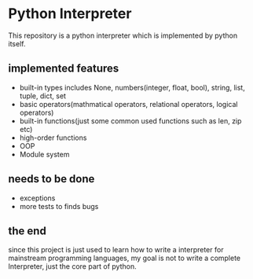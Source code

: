 # Python Interpreter
This repository is a python interpreter which is implemented by python itself.
## implemented features
- built-in types includes None, numbers(integer, float, bool), string, list, tuple, dict, set
- basic operators(mathmatical operators, relational operators, logical operators)
- built-in functions(just some common used functions such as len, zip etc)
- high-order functions
- OOP
- Module system
## needs to be done
- exceptions
- more tests to finds bugs
## the end
since this project is just used to learn how to write a interpreter for mainstream programming
languages, my goal is not to write a complete Interpreter, just the core part of python.
